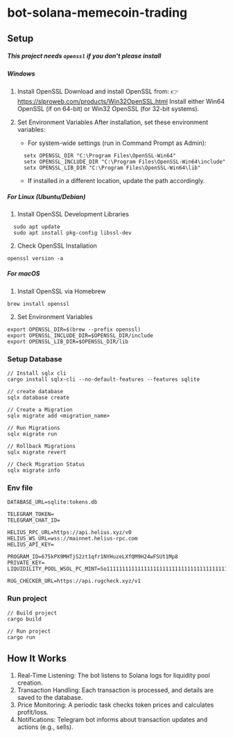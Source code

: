 # bot-solana-memecoin-trading

## Setup

##### This project needs `openssl` if you don't please install

##### Windows

1.  Install OpenSSL
    Download and install OpenSSL from:
    👉 https://slproweb.com/products/Win32OpenSSL.html
    Install either Win64 OpenSSL (if on 64-bit) or Win32 OpenSSL (for 32-bit systems).

2.  Set Environment Variables
    After installation, set these environment variables:
    - For system-wide settings (run in Command Prompt as Admin):
    ```SHELL
      setx OPENSSL_DIR "C:\Program Files\OpenSSL-Win64"
      setx OPENSSL_INCLUDE_DIR "C:\Program Files\OpenSSL-Win64\include"
      setx OPENSSL_LIB_DIR "C:\Program Files\OpenSSL-Win64\lib"
    ```
    - If installed in a different location, update the path accordingly.

##### For Linux (Ubuntu/Debian)

1. Install OpenSSL Development Libraries

```SHELL
  sudo apt update
  sudo apt install pkg-config libssl-dev
```

2. Check OpenSSL Installation

```SHELL
openssl version -a
```

##### For macOS

1. Install OpenSSL via Homebrew

```SHELL
brew install openssl
```

2. Set Environment Variables

```SHELL
export OPENSSL_DIR=$(brew --prefix openssl)
export OPENSSL_INCLUDE_DIR=$OPENSSL_DIR/include
export OPENSSL_LIB_DIR=$OPENSSL_DIR/lib
```

### Setup Database

```SHELL
// Install sqlx cli
cargo install sqlx-cli --no-default-features --features sqlite

// create database
sqlx database create

// Create a Migration
sqlx migrate add <migration_name>

// Run Migrations
sqlx migrate run

// Rollback Migrations
sqlx migrate revert

// Check Migration Status
sqlx migrate info

```

### Env file

```ENV
DATABASE_URL=sqlite:tokens.db

TELEGRAM_TOKEN=
TELEGRAM_CHAT_ID=

HELIUS_RPC_URL=https://api.helius.xyz/v0
HELIUS_WS_URL=wss://mainnet.helius-rpc.com
HELIUS_API_KEY=

PROGRAM_ID=675kPX9MHTjS2zt1qfr1NYHuzeLXfQM9H24wFSUt1Mp8
PRIVATE_KEY=
LIQUIDILITY_POOL_WSOL_PC_MINT=So11111111111111111111111111111111111111112

RUG_CHECKER_URL=https://api.rugcheck.xyz/v1
```

### Run project

```SHELL
// Build project
cargo build

// Run project
cargo run
```

## How It Works

1. Real-Time Listening: The bot listens to Solana logs for liquidity pool creation.
2. Transaction Handling: Each transaction is processed, and details are saved to the database.
3. Price Monitoring: A periodic task checks token prices and calculates profit/loss.
4. Notifications: Telegram bot informs about transaction updates and actions (e.g., sells).

